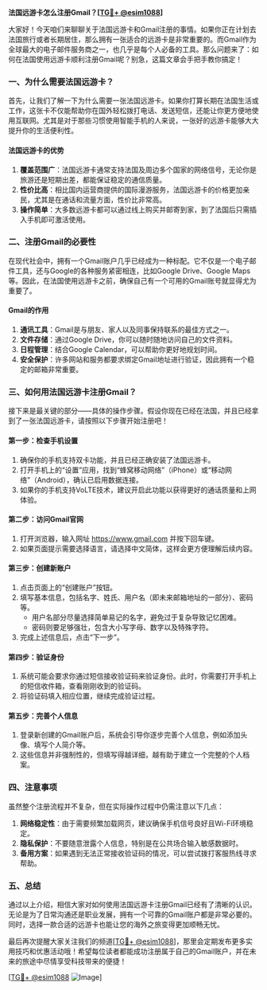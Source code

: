 **法国远游卡怎么注册Gmail？[[TG💪+ @esim1088](https://t.me/s/esim1088)]**

大家好！今天咱们来聊聊关于法国远游卡和Gmail注册的事情。如果你正在计划去法国旅行或者长期居住，那么拥有一张适合的远游卡是非常重要的。而Gmail作为全球最大的电子邮件服务商之一，也几乎是每个人必备的工具。那么问题来了：如何在法国使用远游卡顺利注册Gmail呢？别急，这篇文章会手把手教你搞定！

### 一、为什么需要法国远游卡？

首先，让我们了解一下为什么需要一张法国远游卡。如果你打算长期在法国生活或工作，这张卡不仅能帮助你在国外轻松拨打电话、发送短信，还能让你更方便地使用互联网。尤其是对于那些习惯使用智能手机的人来说，一张好的远游卡能够大大提升你的生活便利性。

#### 法国远游卡的优势

1. **覆盖范围广**：法国远游卡通常支持法国及周边多个国家的网络信号，无论你是旅游还是短期出差，都能保证稳定的通信质量。
2. **性价比高**：相比国内运营商提供的国际漫游服务，法国远游卡的价格更加亲民，尤其是在通话和流量方面，性价比非常高。
3. **操作简单**：大多数远游卡都可以通过线上购买并邮寄到家，到了法国后只需插入手机即可激活使用。

### 二、注册Gmail的必要性

在现代社会中，拥有一个Gmail账户几乎已经成为一种标配。它不仅是一个电子邮件工具，还与Google的各种服务紧密相连，比如Google Drive、Google Maps等。因此，在法国使用远游卡之前，确保自己有一个可用的Gmail账号就显得尤为重要了。

#### Gmail的作用

1. **通讯工具**：Gmail是与朋友、家人以及同事保持联系的最佳方式之一。
2. **文件存储**：通过Google Drive，你可以随时随地访问自己的文件资料。
3. **日程管理**：结合Google Calendar，可以帮助你更好地规划时间。
4. **安全保护**：许多网站和服务都要求绑定Gmail地址进行验证，因此拥有一个稳定的邮箱非常重要。

### 三、如何用法国远游卡注册Gmail？

接下来是最关键的部分——具体的操作步骤。假设你现在已经在法国，并且已经拿到了一张法国远游卡，请按照以下步骤开始注册吧！

#### 第一步：检查手机设置

1. 确保你的手机支持双卡功能，并且已经正确安装了法国远游卡。
2. 打开手机上的“设置”应用，找到“蜂窝移动网络”（iPhone）或“移动网络”（Android），确认已启用数据连接。
3. 如果你的手机支持VoLTE技术，建议开启此功能以获得更好的通话质量和上网体验。

#### 第二步：访问Gmail官网

1. 打开浏览器，输入网址 https://www.gmail.com 并按下回车键。
2. 如果页面提示需要选择语言，请选择中文简体，这样会更方便理解后续内容。

#### 第三步：创建新账户

1. 点击页面上的“创建账户”按钮。
2. 填写基本信息，包括名字、姓氏、用户名（即未来邮箱地址的一部分）、密码等。
   - 用户名部分尽量选择简单易记的名字，避免过于复杂导致记忆困难。
   - 密码则要足够强壮，包含大小写字母、数字以及特殊字符。
3. 完成上述信息后，点击“下一步”。

#### 第四步：验证身份

1. 系统可能会要求你通过短信接收验证码来验证身份。此时，你需要打开手机上的短信收件箱，查看刚刚收到的验证码。
2. 将验证码填入相应位置，继续完成验证过程。

#### 第五步：完善个人信息

1. 登录新创建的Gmail账户后，系统会引导你逐步完善个人信息，例如添加头像、填写个人简介等。
2. 这些信息并非强制性的，但填写得越详细，越有助于建立一个完整的个人档案。

### 四、注意事项

虽然整个注册流程并不复杂，但在实际操作过程中仍需注意以下几点：

1. **网络稳定性**：由于需要频繁加载网页，建议确保手机信号良好且Wi-Fi环境稳定。
2. **隐私保护**：不要随意泄露个人信息，特别是在公共场合输入敏感数据时。
3. **备用方案**：如果遇到无法正常接收验证码的情况，可以尝试拨打客服热线寻求帮助。

### 五、总结

通过以上介绍，相信大家对如何使用法国远游卡注册Gmail已经有了清晰的认识。无论是为了日常沟通还是职业发展，拥有一个可靠的Gmail账户都是非常必要的。同时，选择一款合适的远游卡也能让您的海外之旅变得更加顺畅无忧。

最后再次提醒大家关注我们的频道[[TG💪+ @esim1088](https://t.me/s/esim1088)]，那里会定期发布更多实用技巧和优惠活动哦！希望每位读者都能成功注册属于自己的Gmail账户，并在未来的旅途中尽情享受科技带来的便捷！

[[TG💪+ @esim1088](https://t.me/s/esim1088) ![Image](https://i.postimg.cc/4NQfJmqS/Snipaste-2025-05-13-00-14-12.png)]